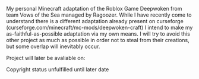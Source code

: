 My personal Minecraft adaptation of the Roblox Game Deepwoken from team Vows of the Sea managed by Ragoozer. While I have recently come to understand there is a different adaptation already present on curseforge (curseforge.com/minecraft/mc-mods/deepwoken-craft) I intend to make my as-faithful-as-possible adaptation via my own means. I will try to avoid this other project as much as possible in order not to steal from their creations, but some overlap will inevitably occur.

Project will later be avaliable on:

Copyright status unfulfilled until later date
